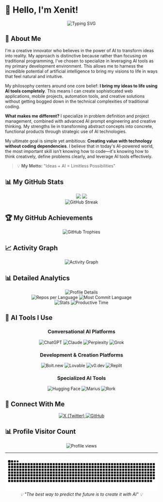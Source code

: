 # 👋 Hello, I'm Xenit!

<div align="center">
  <img src="https://readme-typing-svg.herokuapp.com/?lines=AI-Powered+Creator;No-Code+Innovator;Turning+Ideas+Into+Reality&font=Fira%20Code&center=true&width=380&height=50&duration=4000&pause=1000" alt="Typing SVG" />
</div>

## 🚀 About Me

I'm a creative innovator who believes in the power of AI to transform ideas into reality. My approach is distinctive because rather than focusing on traditional programming, I've chosen to specialize in leveraging AI tools as my primary development environment. This allows me to harness the incredible potential of artificial intelligence to bring my visions to life in ways that feel natural and intuitive.

My philosophy centers around one core belief: **I bring my ideas to life using AI tools completely**. This means I can create sophisticated web applications, mobile projects, automation tools, and creative solutions without getting bogged down in the technical complexities of traditional coding.

**What makes me different?** I specialize in problem definition and project management, combined with advanced AI prompt engineering and creative thinking. My strengths lie in transforming abstract concepts into concrete, functional products through strategic use of AI technologies.

My ultimate goal is simple yet ambitious: **Creating value with technology without coding dependencies**. I believe that in today's AI-powered world, the most important skill isn't knowing how to code—it's knowing how to think creatively, define problems clearly, and leverage AI tools effectively.

> 💡 **My Motto:** "Ideas + AI = Limitless Possibilities"

## 📊 My GitHub Stats

<div align="center">
  <img height="180em" src="https://github-readme-stats.vercel.app/api?username=xenitV1&show_icons=true&theme=tokyonight&include_all_commits=true&count_private=true&cache_seconds=1800"/>
  <img height="180em" src="https://github-readme-stats.vercel.app/api/top-langs/?username=xenitV1&layout=compact&langs_count=8&theme=tokyonight&cache_seconds=1800"/>
</div>

<div align="center">
  <img src="https://github-readme-streak-stats.herokuapp.com/?user=xenitV1&theme=tokyonight&cache_seconds=1800" alt="GitHub Streak" />
</div>

## 🏆 My GitHub Achievements

<div align="center">
  <img src="https://github-profile-trophy.vercel.app/?username=xenitV1&theme=tokyonight&row=1&column=7" alt="GitHub Trophies" />
</div>

## 📈 Activity Graph

<div align="center">
  <img src="https://github-readme-activity-graph.vercel.app/graph?username=xenitV1&theme=tokyo-night&bg_color=1a1b27&color=628fdb&line=628fdb&point=ffffff&area=true&hide_border=true&cache_seconds=1800" alt="Activity Graph" />
</div>

## 📊 Detailed Analytics

<div align="center">
  <img src="https://github-profile-summary-cards.vercel.app/api/cards/profile-details?username=xenitV1&theme=tokyonight" alt="Profile Details"/>
</div>

<div align="center">
  <img src="https://github-profile-summary-cards.vercel.app/api/cards/repos-per-language?username=xenitV1&theme=tokyonight" alt="Repos per Language"/>
  <img src="https://github-profile-summary-cards.vercel.app/api/cards/most-commit-language?username=xenitV1&theme=tokyonight" alt="Most Commit Language"/>
</div>

<div align="center">
  <img src="https://github-profile-summary-cards.vercel.app/api/cards/stats?username=xenitV1&theme=tokyonight" alt="Stats"/>
  <img src="https://github-profile-summary-cards.vercel.app/api/cards/productive-time?username=xenitV1&theme=tokyonight&utcOffset=3" alt="Productive Time"/>
</div>

## 🤖 AI Tools I Use

<div align="center">

### Conversational AI Platforms
![ChatGPT](https://img.shields.io/badge/ChatGPT-74aa9c?style=for-the-badge&logo=openai&logoColor=white)
![Claude](https://img.shields.io/badge/Claude-CC785C?style=for-the-badge&logo=anthropic&logoColor=white)
![Perplexity](https://img.shields.io/badge/Perplexity-1FB6FF?style=for-the-badge&logo=perplexity&logoColor=white)
![Grok](https://img.shields.io/badge/Grok-000000?style=for-the-badge&logo=x&logoColor=white)

### Development & Creation Platforms
![Bolt.new](https://img.shields.io/badge/Bolt.new-FF6B35?style=for-the-badge&logo=bolt&logoColor=white)
![Lovable](https://img.shields.io/badge/Lovable-E91E63?style=for-the-badge&logo=heart&logoColor=white)
![v0.dev](https://img.shields.io/badge/v0.dev-000000?style=for-the-badge&logo=vercel&logoColor=white)
![Replit](https://img.shields.io/badge/Replit-667881?style=for-the-badge&logo=replit&logoColor=white)

### Specialized AI Tools
![Hugging Face](https://img.shields.io/badge/🤗_Hugging_Face-FFD21E?style=for-the-badge&logoColor=black)
![Marius](https://img.shields.io/badge/Marius-4B8BBE?style=for-the-badge&logo=python&logoColor=white)
![Rork](https://img.shields.io/badge/Rork-FF4B4B?style=for-the-badge&logo=rocket&logoColor=white)


</div>

## 🤝 Connect With Me

<div align="center">
  <a href="https://x.com/xenit_v0" target="_blank">
    <img src="https://img.shields.io/badge/X-000000?style=for-the-badge&logo=x&logoColor=white" alt="X (Twitter)"/>
  </a>
  <a href="https://github.com/xenitV1" target="_blank">
    <img src="https://img.shields.io/badge/GitHub-181717?style=for-the-badge&logo=github&logoColor=white" alt="GitHub"/>
  </a>
</div>

## 📊 Profile Visitor Count

<div align="center">
  <img src="https://komarev.com/ghpvc/?username=xenitV1&color=blueviolet&style=flat-square&label=Profile+Views" alt="Profile views" />
</div>

---

<div align="center">
  <img src="https://raw.githubusercontent.com/platane/snk/output/github-contribution-grid-snake-dark.svg" alt="Snake animation" />
</div>

<div align="center">
  <i>💡 "The best way to predict the future is to create it with AI" 💡</i>
</div>
